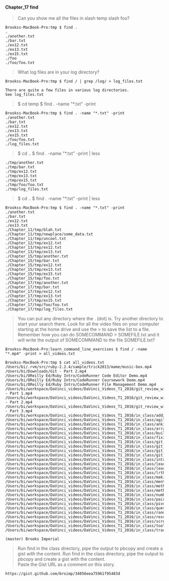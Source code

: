 #### Chapter_17 find

> Can you show me all the files in slash temp slash foo?

```
Brookss-MacBook-Pro:tmp $ find .
.
./another.txt
./bar.txt
./ex12.txt
./ex13.txt
./ex15.txt
./foo
./foo/foo.txt
```

> What log files are in your log directory?

```
Brookss-MacBook-Pro:tmp $ find / | grep /log/ > log_files.txt
 
There are quite a few files in various log directories.
See log_files.txt
```

> $ cd temp
> $ find . -name "*.txt" -print

```
Brookss-MacBook-Pro:tmp $ find . -name "*.txt" -print
./another.txt
./bar.txt
./ex12.txt
./ex13.txt
./ex15.txt
./foo/foo.txt
./log_files.txt
```


> $ cd ..
> $ find . -name "*.txt" -print | less

```
./tmp/another.txt
./tmp/bar.txt
./tmp/ex12.txt
./tmp/ex13.txt
./tmp/ex15.txt
./tmp/foo/foo.txt
./tmp/log_files.txt
```

> $ cd ..
> $ find . -name "*.txt" -print | less

```
Brookss-MacBook-Pro:tmp $ find . -name "*.txt" -print
./another.txt
./bar.txt
./ex12.txt
./ex13.txt
./Chapter_11/tmp/blah.txt
./Chapter_11/tmp/newplace/some_data.txt
./Chapter_11/tmp/uncool.txt
./Chapter_12/tmp/ex12.txt
./Chapter_13/tmp/ex12.txt
./Chapter_13/tmp/ex13.txt
./Chapter_15/tmp/another.txt
./Chapter_15/tmp/bar.txt
./Chapter_15/tmp/ex12.txt
./Chapter_15/tmp/ex13.txt
./Chapter_15/tmp/ex15.txt
./Chapter_15/tmp/foo.txt
./Chapter_17/tmp/another.txt
./Chapter_17/tmp/bar.txt
./Chapter_17/tmp/ex12.txt
./Chapter_17/tmp/ex13.txt
./Chapter_17/tmp/ex15.txt
./Chapter_17/tmp/foo/foo.txt
./Chapter_17/tmp/log_files.txt
```

> You can put any directory where the . (dot) is. Try another directory 
> to start your search there. Look for all the video files on your
> computer starting at the home drive and use the > to save
> the list to a file. Remember how you can do SOMECOMMAND > SOMEFILE.txt
> and it will write the output of SOMECOMMAND to the file SOMEFILE.txt?

```
Brookss-MacBook-Pro:learn_command_line_exercises $ find / -name "*.mp4" -print > all_videos.txt

Brookss-MacBook-Pro:tmp $ cat all_videos.txt
/Users/bi/.rvm/src/ruby-2.2.4/sample/trick2013/mame/music-box.mp4
/Users/bi/Downloads/Git - Part 2.mp4
/Users/bi/OReilly Ed/Ruby Intro/CodeRunner Code Editor Demo.mp4
/Users/bi/OReilly Ed/Ruby Intro/CodeRunner Coursework Demo.mp4
/Users/bi/OReilly Ed/Ruby Intro/CodeRunner File Management Demo.mp4
/Users/bi/workspace/DaVinci_videos/DaVinci_Videos_T1_2016/git_review_with_tim/Git - Part 1.mp4
/Users/bi/workspace/DaVinci_videos/DaVinci_Videos_T1_2016/git_review_with_tim/Git - Part 2.mp4
/Users/bi/workspace/DaVinci_videos/DaVinci_Videos_T1_2016/git_review_with_tim/Git - Part 3.mp4
/Users/bi/workspace/DaVinci_videos/DaVinci_Videos_T1_2016/in_class/adding_tests_to_homework.mp4
/Users/bi/workspace/DaVinci_videos/DaVinci_Videos_T1_2016/in_class/agile_retrospective.mp4
/Users/bi/workspace/DaVinci_videos/DaVinci_Videos_T1_2016/in_class/anki_intro_posse_cup.mp4
/Users/bi/workspace/DaVinci_videos/DaVinci_Videos_T1_2016/in_class/arrays.mp4
/Users/bi/workspace/DaVinci_videos/DaVinci_Videos_T1_2016/in_class/building_your_brand_wordpress_intro.mp4
/Users/bi/workspace/DaVinci_videos/DaVinci_Videos_T1_2016/in_class/fixing_rubocop_errors.mp4
/Users/bi/workspace/DaVinci_videos/DaVinci_Videos_T1_2016/in_class/git_101.mp4
/Users/bi/workspace/DaVinci_videos/DaVinci_Videos_T1_2016/in_class/git_101_warmup.mp4
/Users/bi/workspace/DaVinci_videos/DaVinci_Videos_T1_2016/in_class/git_102.mp4
/Users/bi/workspace/DaVinci_videos/DaVinci_Videos_T1_2016/in_class/git_branching_homework_review.mp4
/Users/bi/workspace/DaVinci_videos/DaVinci_Videos_T1_2016/in_class/intro_to_agile.mp4
/Users/bi/workspace/DaVinci_videos/DaVinci_Videos_T1_2016/in_class/learn_command_line_part_1.mp4
/Users/bi/workspace/DaVinci_videos/DaVinci_Videos_T1_2016/in_class/learn_command_line_part_2.mp4
/Users/bi/workspace/DaVinci_videos/DaVinci_Videos_T1_2016/in_class/lrthw_intro.mp4
/Users/bi/workspace/DaVinci_videos/DaVinci_Videos_T1_2016/in_class/making_it_stick.mp4
/Users/bi/workspace/DaVinci_videos/DaVinci_Videos_T1_2016/in_class/mentorship_intro.mp4
/Users/bi/workspace/DaVinci_videos/DaVinci_Videos_T1_2016/in_class/methods_and_flow_control.mp4
/Users/bi/workspace/DaVinci_videos/DaVinci_Videos_T1_2016/in_class/methods_and_recursion.mp4
/Users/bi/workspace/DaVinci_videos/DaVinci_Videos_T1_2016/in_class/numbers_letters_and_variables.mp4
/Users/bi/workspace/DaVinci_videos/DaVinci_Videos_T1_2016/in_class/pair_programming.mp4
/Users/bi/workspace/DaVinci_videos/DaVinci_Videos_T1_2016/in_class/pivotal_tracker_intro.mp4
/Users/bi/workspace/DaVinci_videos/DaVinci_Videos_T1_2016/in_class/questions_gitignore_mine_autocomplete.mp4
/Users/bi/workspace/DaVinci_videos/DaVinci_Videos_T1_2016/in_class/random_number_guesser.mp4
/Users/bi/workspace/DaVinci_videos/DaVinci_Videos_T1_2016/in_class/rescuetime_and_slack_intros.mp4
/Users/bi/workspace/DaVinci_videos/DaVinci_Videos_T1_2016/in_class/screen_hero_intro.mp4
/Users/bi/workspace/DaVinci_videos/DaVinci_Videos_T1_2016/in_class/toolbelt_intro.mp4
/Users/bi/workspace/DaVinci_videos/DaVinci_Videos_T1_2016/in_class/tracker_warmup_and_posses.mp4

(master) Brooks Imperial
```
> Run find in the class directory, pipe the output to pbcopy and create
> a gist with the content. Run find in the class directory, pipe the
> output to pbcopy and create a gist with the content.  
> Paste the Gist URL as a comment on this story.

```
https://gist.github.com/broimp/34056eea75961f95483d
```



 
